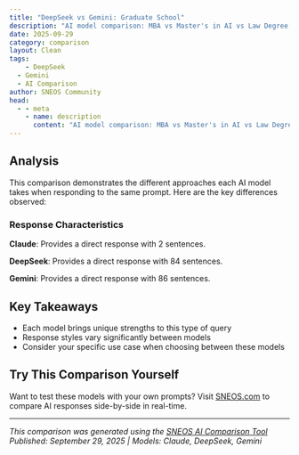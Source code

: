 ```yaml
---
title: "DeepSeek vs Gemini: Graduate School"
description: "AI model comparison: MBA vs Master's in AI vs Law Degree - best ROI in 2025?..."
date: 2025-09-29
category: comparison
layout: Clean
tags:
    - DeepSeek
  - Gemini
  - AI Comparison
author: SNEOS Community
head:
  - - meta
    - name: description
      content: "AI model comparison: MBA vs Master's in AI vs Law Degree - best ROI in 2025?..."
---
```


<ChatComparison
  title="Claude vs DeepSeek vs Gemini: Graduate School"
  prompt="MBA vs Master's in AI vs Law Degree - best ROI in 2025?"
  :responses='{
    "DeepSeek": "Of course. This is an excellent question, as these three degrees represent very different career paths with distinct risk and reward profiles. The \u0022best\u0022 ROI in 2025 depends heavily on your personal strengths, career goals, and risk tolerance.\n\nLet\u0027s break down each degree, its ROI calculation, and its 2025 outlook.\n\n### Executive Summary: The Quick Answer\n\n*   **For the highest potential salary and immediate market demand in 2025: Master\u0027s in AI.**\n*   **For the most versatile career path and strong, stable long-term earnings: MBA.**\n*   **For a high-floor, stable, but high-barrier-to-entry profession: Law Degree (JD).**\n\nThe Master\u0027s in AI likely has the strongest **short-to-mid-term ROI** due to an extreme talent shortage. The MBA has the most versatile **long-term ROI**. The Law Degree has a more polarized and risky ROI.\n\n---\n\n### 1. Master\u0027s in Artificial Intelligence\n\nThis is the \u0022hot\u0022 degree of the moment, and for good reason.\n\n*   **Career Paths:** Machine Learning Engineer, AI Researcher, Data Scientist, AI Product Manager, Robotics Engineer.\n*   **Earning Potential:** Very high. Starting salaries for top graduates can range from **$120,000 to $200,000\u002B**, especially in tech hubs like Silicon Valley. Senior and specialized roles can command $300,000\u002B in total compensation.\n*   **Cost:** Varies widely. A top program can cost $60,000 - $80,000. Many reputable online programs (Georgia Tech, UT Austin) cost $10,000 - $20,000, making the ROI incredibly attractive.\n*   **Time:** Typically 1-2 years.\n\n#### ROI Analysis for 2025:\n\n*   **Pros:**\n    *   **Massive Demand \u0026 Short Supply:** The demand for AI talent far outstrips supply, a trend that will accelerate through 2025 and beyond.\n    *   **Future-Proofing:** You are building skills for the next several decades of technological evolution.\n    *   **High Starting Salary:** Immediate, high earnings potential right out of school.\n    *   **Lower Barrier to High ROI:** You don\u0027t need a \u0022top 5\u0022 school to get a great job. Strong skills from a solid program are enough.\n*   **Cons:**\n    *   **Rapidly Evolving Field:** Your knowledge can become obsolete quickly if you don\u0027t commit to continuous learning.\n    *   **Potential for Market Saturation:** While demand is insane now, an influx of graduates could cool the very top end of the salary spectrum in the long term (though this is a long way off).\n    *   **Niche Focus:** Less versatile than an MBA for moving into general management or non-tech roles.\n\n**Verdict:** **Highest potential ROI for 2025.** The combination of high starting salaries, strong demand, and relatively lower cost (especially from online programs) makes this a powerhouse.\n\n---\n\n### 2. Master of Business Administration (MBA)\n\nThe classic choice for career switchers and accelerators.\n\n*   **Career Paths:** Consulting, Finance (IB, PE, VC), Tech Product Management, Brand Management, Corporate Strategy, Entrepreneurship.\n*   **Earning Potential:** Highly dependent on school ranking and industry.\n    *   **Top-Tier MBA (M7):** Median total compensation often **$175,000 - $220,000\u002B** upon graduation.\n    *   **Mid-Tier MBA:** Can range from $100,000 - $150,000.\n*   **Cost:** Extremely high. Top programs can cost **$120,000 - $160,000\u002B** in tuition alone, plus two years of forgone salary.\n*   **Time:** Typically 2 years (full-time).\n\n#### ROI Analysis for 2025:\n\n*   **Pros:**\n    *   **Career Versatility \u0026 Network:** An MBA opens doors across industries. The network from a top school is an asset that pays dividends for life.\n    *   **Leadership Pathway:** It\u0027s the primary degree for ascending to senior executive roles (CEO, CFO, etc.).\n    *   **Proven Value:** The ROI of a top MBA is well-established and respected globally.\n*   **Cons:**\n    *   **Extremely High Cost:** The combination of high tuition and two years without a salary creates a massive \u0022opportunity cost.\u0022\n    *   **Tier-Sensitive:** The ROI of a mid- or low-tier MBA is significantly less certain than that of a top-tier program.\n    *   **Economic Sensitivity:** Hiring and salaries for MBA graduates (especially in finance and consulting) can dip during economic downturns.\n\n**Verdict:** **Strong long-term and network-based ROI.** For 2025 specifically, its performance is tied to the health of the consulting and finance sectors. It\u0027s a less direct and more expensive path than an AI Master\u0027s, but it offers unparalleled long-term flexibility and access to the C-suite.\n\n---\n\n### 3. Law Degree (Juris Doctor - JD)\n\nA traditional professional degree with a challenging modern economic landscape.\n\n*   **Career Paths:** Corporate Lawyer (Big Law), Public Interest Lawyer, Government Attorney, In-House Counsel, etc.\n*   **Earning Potential:** The most bimodal distribution of any degree.\n    *   **Big Law (Top Firms):** Starting salary is **~$215,000** (the \u0022Cravath Scale\u0022).\n    *   **Everyone Else:** Starting salaries can be as low as **$50,000 - $80,000**.\n*   **Cost:** Prohibitively high. Top law schools cost **$70,000 - $75,000 per year** in tuition, leading to total debt often exceeding $200,000.\n*   **Time:** 3 years (full-time).\n\n#### ROI Analysis for 2025:\n\n*   **Pros:**\n    *   **High Salary Ceiling (if you make it):** Big Law partners can earn millions.\n    *   **Prestige and Stability:** A law license is a powerful credential that offers a stable, respected career.\n    *   **Intellectual Challenge:** The work is complex and intellectually rigorous.\n*   **Cons:**\n    *   **Extreme Bimodal Salaries:** Your financial success is almost entirely dependent on getting a job in Big Law, which is only available to the top of the class at top-tier schools.\n    *   **Highest Debt Burden:** Combined with 3 years of no income, the financial hole is deep.\n    *   **High Stress, High Burnout:** The lifestyle in high-paying legal jobs is notoriously demanding.\n    *   **Threat from AI:** AI is already beginning to automate document review, legal research, and contract drafting, potentially reducing the demand for entry-level associates.\n\n**Verdict:** **The Riskiest ROI.** The payoff is fantastic if you graduate from a **T-14 law school** and land a Big Law job. For anyone else, the ROI is often negative or very low for a long time. The threat of AI automation adds a significant long-term risk factor that the other two degrees don\u0027t face as acutely.\n\n---\n\n### Head-to-Head Comparison for 2025\n\n| Factor | Master\u0027s in AI | MBA (Top-Tier) | Law Degree (Top-Tier) |\n| :--- | :--- | :--- | :--- |\n| **Demand in 2025** | **Extremely High** | High | Stable (but concentrated) |\n| **Starting Salary** | **$120k - $200k\u002B** | **$175k - $220k\u002B** | **$215k (Big Law only)** |\n| **Cost** | Moderate ($10k - $80k) | **Very High ($120k\u002B \u0026 lost wages)** | **Very High ($200k\u002B \u0026 lost wages)** |\n| **Time to Degree** | 1-2 years | 2 years | 3 years |\n| **Risk Level** | Low-Moderate | Moderate | **High** |\n| **Key Risk** | Skill obsolescence | Economic downturn, School Tier | Not landing Big Law, AI automation |\n| **Best For...** | Technologists, builders, specialists | Career switchers, future executives | Top academic performers set on law |\n\n### Final Recommendation\n\n*   **Choose a Master\u0027s in AI if:** You have a strong quantitative/technical background and want to build the core technologies of the future. You prioritize high, immediate compensation, strong job security, and are comfortable with continuous learning. **This has the most compelling and least risky ROI for 2025.**\n*   **Choose an MBA if:** You are less technical and more interested in leadership, strategy, and the \u0022big picture.\u0022 You value a powerful network and want the flexibility to work in multiple industries (tech, finance, CPG, etc.). You are confident you can get into a top-tier program.\n*   **Choose a Law Degree if:** You are passionate about the law itself, excel academically, and are confident you can be at the top of your class at a top-14 law school. You are willing to accept high risk (massive debt) for the chance at a high-reward, prestigious legal career.\n\nFor the purest financial calculation in 2025, the **Master\u0027s in AI is the clear winner.** It offers a near-guarantee of a high-paying job for a fraction of the cost and time of the other two degrees.",
    "Gemini": "This is a tough question because \u0022best ROI\u0022 is subjective and depends heavily on your personal goals, risk tolerance, and existing skills.  However, let\u0027s break down the potential ROI of each in 2025 and beyond:\n\n**1. MBA (Master of Business Administration)**\n\n*   **Potential ROI:**  Medium to High (but increasingly varied)\n*   **Strengths:**\n    *   **Versatility:**  Applies to a wide range of industries and roles.  Focuses on leadership, strategy, finance, marketing, and operations.\n    *   **Networking:**  Strong alumni networks can be invaluable for career advancement.\n    *   **General Management:**  Prepares you to lead teams, manage budgets, and make strategic decisions.\n    *   **Established Career Path:**  Clear pathways to management positions in various sectors.\n*   **Weaknesses:**\n    *   **High Cost:**  MBAs from top-tier schools are very expensive.\n    *   **Competition:**  The market is saturated with MBAs, so standing out is crucial.\n    *   **Relevance:**  The MBA curriculum needs to constantly adapt to the changing business landscape (AI, automation).  A generic MBA might not be enough anymore.\n    *   **ROI Variance:**  ROI varies wildly depending on the school, your pre-MBA experience, and your post-MBA career goals.  Some MBAs struggle to justify the cost.\n*   **Considerations:**\n    *   **School Ranking:**  The reputation of the school significantly impacts your job prospects and salary.\n    *   **Specialization:**  Consider an MBA with a focus on technology, strategy, or entrepreneurship to enhance relevance.\n    *   **Experience Required:**  Most top MBA programs require several years of work experience.\n*   **2025 Outlook:** An MBA remains valuable, but the edge might be lost if the school doesn\u0027t keep up with technological advancements. Specializations and real-world experience are crucial.\n\n**2. Master\u0027s in AI (Artificial Intelligence)**\n\n*   **Potential ROI:**  High to Very High\n*   **Strengths:**\n    *   **High Demand:**  AI is a rapidly growing field with a shortage of skilled professionals.\n    *   **High Salaries:**  AI engineers, data scientists, and machine learning specialists command premium salaries.\n    *   **Innovation:**  You\u0027ll be at the forefront of technological advancements.\n    *   **Impact:**  AI has the potential to transform industries and solve complex problems.\n*   **Weaknesses:**\n    *   **Technical Difficulty:**  Requires a strong background in mathematics, statistics, and computer science.\n    *   **Constant Learning:**  AI is a rapidly evolving field, requiring continuous learning and adaptation.\n    *   **Ethical Considerations:**  AI raises ethical concerns that need to be addressed.\n    *   **Job Market Concentration:**  Many AI jobs are concentrated in specific geographic locations (Silicon Valley, Seattle, etc.).\n*   **Considerations:**\n    *   **Prior Technical Background:**  A bachelor\u0027s degree in computer science, mathematics, or a related field is usually required.\n    *   **Specialization:**  Choose a specialization within AI that aligns with your interests and career goals (e.g., natural language processing, computer vision, deep learning).\n    *   **Practical Experience:**  Look for programs that offer internships or research opportunities.\n*   **2025 Outlook:**  AI will continue to be a high-growth field with strong demand for skilled professionals.  Those with specialized knowledge and practical experience will be highly sought after.  However, the market might get slightly more competitive as more graduates enter the field.\n\n**3. Law Degree (Juris Doctor - JD)**\n\n*   **Potential ROI:**  Medium to Low (with significant variance)\n*   **Strengths:**\n    *   **Critical Thinking Skills:**  Develops strong analytical, research, and communication skills.\n    *   **Variety of Career Paths:**  Lawyers can work in a variety of fields, including law firms, government, corporations, and non-profits.\n    *   **Intellectual Stimulation:**  Law is a challenging and intellectually stimulating field.\n    *   **Social Impact:**  Lawyers can advocate for justice and protect the rights of others.\n*   **Weaknesses:**\n    *   **High Cost:**  Law school is expensive, and student loan debt can be significant.\n    *   **Competitive Job Market:**  The legal job market is competitive, particularly for graduates of lower-ranked schools.\n    *   **Long Hours:**  Lawyers often work long hours and face high stress levels.\n    *   **Evolving Landscape:**  AI and automation are impacting the legal field, potentially reducing the demand for some types of legal work.\n*   **Considerations:**\n    *   **Law School Ranking:**  The reputation of the law school significantly impacts your job prospects.\n    *   **Area of Specialization:**  Choose a specialization that aligns with your interests and the demands of the legal market (e.g., intellectual property, corporate law, environmental law).\n    *   **Bar Exam:**  Passing the bar exam is required to practice law.\n*   **2025 Outlook:**  The legal field is becoming increasingly competitive and impacted by technology.  Graduates of top-ranked schools with specialized skills will have the best job prospects.  Salaries for entry-level lawyers at large firms remain high, but the majority of lawyers earn significantly less.  Areas like AI law, privacy law, and cybersecurity law will likely see increased demand.\n\n**Conclusion (Which has the best ROI in 2025?)**\n\n*   **For pure financial ROI and high growth potential:**  **Master\u0027s in AI** likely has the highest ROI in 2025. The demand for AI professionals is exceptionally high, leading to high salaries and career opportunities. *However, this requires a strong aptitude and passion for technical fields.*\n\n*   **For broad applicability and leadership roles:** An **MBA** can still have a good ROI, especially if you attend a top-tier school and specialize in a high-demand area like technology, strategy, or entrepreneurship. The MBA equips you with the business acumen needed to lead and manage in a variety of industries. *However, it\u0027s crucial to carefully consider the program\u0027s focus and relevance to the evolving business landscape.*\n\n*   **For those passionate about justice and law:** A **Law Degree** can be fulfilling, but the ROI is less certain. Job prospects are competitive, and the cost of law school is high. To improve your ROI, attend a top-ranked law school and specialize in a growing area of law (e.g., AI law, privacy law). *This path is best suited for individuals with a strong interest in legal principles and a desire to advocate for others.*\n\n**Ultimately, the \u0022best\u0022 choice depends on your individual strengths, interests, and career aspirations.  Here\u0027s a framework for making your decision:**\n\n1.  **Self-Assessment:**  What are your skills, interests, and values?  What kind of work environment do you thrive in?\n2.  **Career Goals:**  What kind of job do you want to have in 5-10 years?  What salary do you expect to earn?\n3.  **Financial Considerations:**  How much can you afford to spend on education?  How long will it take you to pay off your student loans?\n4.  **Market Research:**  Research the job market for each field.  What skills are in demand?  What are the salary ranges?\n5.  **Networking:**  Talk to people who work in each field.  Ask them about their experiences and advice.\n\nBy carefully considering these factors, you can make an informed decision about which degree will provide the best ROI for you. Good luck!\n"
  }'
  published-date="16:28"
/>

## Analysis

This comparison demonstrates the different approaches each AI model takes when responding to the same prompt. Here are the key differences observed:

### Response Characteristics

**Claude**: Provides a direct response with 2 sentences. 

**DeepSeek**: Provides a direct response with 84 sentences. 

**Gemini**: Provides a direct response with 86 sentences. 

## Key Takeaways

- Each model brings unique strengths to this type of query
- Response styles vary significantly between models
- Consider your specific use case when choosing between these models

## Try This Comparison Yourself

Want to test these models with your own prompts? Visit [SNEOS.com](https://sneos.com) to compare AI responses side-by-side in real-time.

---

*This comparison was generated using the [SNEOS AI Comparison Tool](https://sneos.com)*
*Published: September 29, 2025 | Models: Claude, DeepSeek, Gemini*
